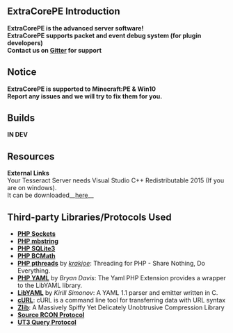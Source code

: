 ## ExtraCorePE Introduction
**ExtraCorePE is the advanced server software! <br>
ExtraCorePE supports packet and event debug system (for plugin developers) <br>
Contact us on [Gitter](https://gitter.im/ExtraCorePE/home) for support**

## Notice

**ExtraCorePE is supported to Minecraft:PE & Win10 <br>
Report any issues and we will try to fix them for you.** <br>

## Builds
**IN DEV**
<br>

## Resources

**External Links**<br>
Your Tesseract Server needs Visual Studio C++ Redistributable 2015 (If you are on windows).<br>
It can be downloaded__[here](https://www.microsoft.com/en-us/download/details.aspx?id=48145)__<br>


## Third-party Libraries/Protocols Used
* __[PHP Sockets](http://php.net/manual/en/book.sockets.php)__
* __[PHP mbstring](http://php.net/manual/en/book.mbstring.php)__
* __[PHP SQLite3](http://php.net/manual/en/book.sqlite3.php)__
* __[PHP BCMath](http://php.net/manual/en/book.bc.php)__
* __[PHP pthreads](http://pthreads.org/)__ by _[krakjoe](https://github.com/krakjoe)_: Threading for PHP - Share Nothing, Do Everything.
* __[PHP YAML](https://code.google.com/p/php-yaml/)__ by _Bryan Davis_: The Yaml PHP Extension provides a wrapper to the LibYAML library.
* __[LibYAML](http://pyyaml.org/wiki/LibYAML)__ by _Kirill Simonov_: A YAML 1.1 parser and emitter written in C.
* __[cURL](http://curl.haxx.se/)__: cURL is a command line tool for transferring data with URL syntax
* __[Zlib](http://www.zlib.net/)__: A Massively Spiffy Yet Delicately Unobtrusive Compression Library
* __[Source RCON Protocol](https://developer.valvesoftware.com/wiki/Source_RCON_Protocol)__
* __[UT3 Query Protocol](http://wiki.unrealadmin.org/UT3_query_protocol)__
